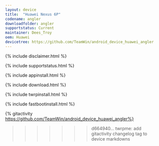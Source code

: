```yaml
---
layout: device
title:  "Huawei Nexus 6P"
codename: angler
downloadfolder: angler
supportstatus: Current
maintainer: Dees_Troy
oem: Huawei
devicetree: https://github.com/TeamWin/android_device_huawei_angler
---
```


{% include disclaimer.html %}

{% include supportstatus.html %}

{% include appinstall.html %}

{% include download.html %}

{% include twrpinstall.html %}

{% include fastbootinstall.html %}

{% gitactivity  https://github.com/TeamWin/android_device_huawei_angler%}
>>>>>>> d664940... twrpme: add gitactivity changelog tag to device markdowns
